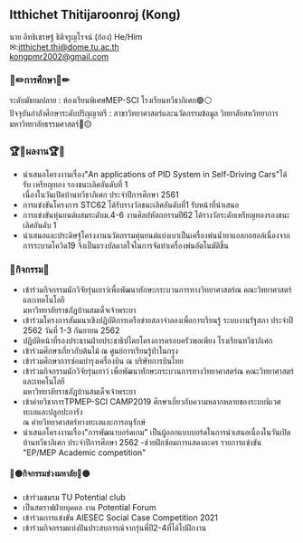 ## Itthichet Thitijaroonroj (Kong)



นาย อิทธิเชรษฐ์ ธิติจรูญโรจน์ (ก้อง) He/Him  <br >
✉:itthichet.thi@dome.tu.ac.th <br >
   kongpmr2002@gmail.com

### 📓✏การศึกษา📓✏
ระดับมัธยมปลาย : ห้องเรียนพิเศษMEP-SCI โรงเรียนทวีธาภิเศก🟢⚪ <br >
ปัจจุบันกำลังศึกษาระดับปริญญาตรี : สาขาวิทยาศาสตร์และนวัตกรรมข้อมูล วิทยาลัยสหวิทยาการ มหาวิทยาลัยธรรมศาสตร์🔴🟡 <br >

### 🏆🥇ผลงาน🏆🥇
- นำเสนอโครงงานเรื่อง"An applications of PID System in Self-Driving Cars"ได้รับ เหรียญทอง รองชนะเลิศอันดับที่ 1 <br >เนื่องในวันเปิดบ้านทวีธาภิเศก ประจำปีการศึกษา 2561
- การแข่งขันโครงการ STC62 ได้รับรางวัลชนะเลิศอันดับที่1 รับหน้าที่นำเสนอ
- การแข่งขันหุ่นยนต์ผสมระดับม.4-6 งานศิลปหัตถกรรมปี62 ได้รางวัลระดับเหรียญทองรองชนะเลิศอันดับ 1
- นำเสนอและประดิษฐ์โครงงานนวัตกรรมหุ่นยนต์แบ่งเบาเป็นเครื่องพ่นน้ำยาแอลกอฮอล์เนื่องจากการระบาดโควิด19 จึงเป็นแรงบัลดาลใจในการจัดทำเครื่องพ่นอัตโนมัติขึ้น


### 🏅กิจกรรม🏅
- เข้าร่วมกิจกรรมนักวิจัยรุ่นเยาว์เพื่อพัฒนาทักษะกระบวนการทางวิทยาศาสตร์ณ คณะวิทยาศาสตร์และเทคโนโลยี <br >มหาวิทยาลัยราชภัฎบ้านสมเด็จเจ้าพระยา
- เข้าร่วมโครงการสัมมนาเชิงปฎิบัติการเครือข่ายสภาจำลองเพื่อการเรียนรู้ ระบบงานรัฐสภา ประจำปี 2562 วันที่ 1-3 กันยายน 2562
- ปฎิบัติหน้าที่รองประธานฝ่ายประชาธิปไตยโครงการครอบครัวพอเพียง โรงเรียนทวีธาภิเศก
- เข้าร่วมศึกษาเกี่ยวกับต้นไม้ ณ ศูนย์การเรียนรู้ป่าในกรุง
- เข้าร่วมศึกษาการซ่อมบำรุงเครื่องบิน ณ บริษัทการบินไทย
- เข้าร่วมกิจกรรมนักวิจัยรุ่นเยาว์ เพื่อพัฒนาทักษะกระบวนการทางวิทยาศาสตร์ณ คณะวิทยาศาสตร์และเทคโนโลยี <br > มหาวิทยาลัยราชภัฎบ้านสมเด็จเจ้าพระยา
- เข้าค่ายวิชาการTPMEP-SCI CAMP2019 ศึกษาเกี่ยวกับความหลากหลายของระบบนิเวศทะเลและปลูกปะการัง <br > ณ ค่ายวิทยาศาสตร์ทางทะเลและการอนุรักษ์
- นำเสนอโครงงานเรื่อง"การพัฒนาบอร์ดเกม" เป็นผู้ออกแบบบอร์ดในการนำเสนอเนื่องในวันเปิดบ้านทวีธาภิเศก ประจำปีการศึกษา 2562
-ช่วยฝึกซ้อมการแสดงละคร รายการแข่งขัน "EP/MEP Academic competition"<br >
#### 🔴🟡กิจกรรมช่วงมหาลัย🔴🟡
- เข้าร่วมชมรม TU Potential club
- เป็นสตราฟฝ่ายบุคคล งาน Potential Forum
- เข้าร่วมการแข่งขัน AIESEC Social Case Competition 2021
- เข้าร่วมกิจกรรมแบ่งปันประสบการณ์จากรุ่นพี่ปี2-4ที่ได้ไปฝึกงาน

